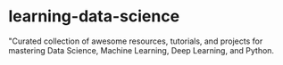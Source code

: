 # learning-data-science
"Curated collection of awesome resources, tutorials, and projects for mastering Data Science, Machine Learning, Deep Learning, and Python.
